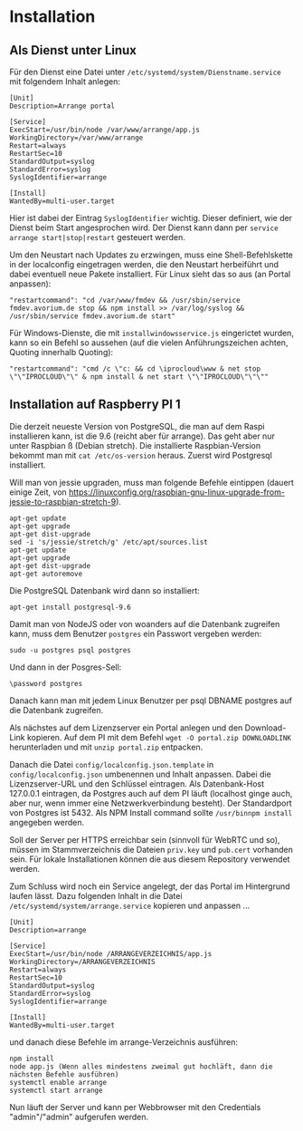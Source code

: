 # Installation

## Als Dienst unter Linux

Für den Dienst eine Datei unter ```/etc/systemd/system/Dienstname.service``` mit folgendem Inhalt anlegen:

```
[Unit]
Description=Arrange portal

[Service]
ExecStart=/usr/bin/node /var/www/arrange/app.js
WorkingDirectory=/var/www/arrange
Restart=always
RestartSec=10
StandardOutput=syslog
StandardError=syslog
SyslogIdentifier=arrange

[Install]
WantedBy=multi-user.target
```

Hier ist dabei der Eintrag ```SyslogIdentifier``` wichtig. Dieser definiert, wie der Dienst beim Start angesprochen wird.
Der Dienst kann dann per ```service arrange start|stop|restart``` gesteuert werden.

Um den Neustart nach Updates zu erzwingen, muss eine Shell-Befehlskette in der localconfig eingetragen werden, die den Neustart herbeiführt und dabei eventuell neue Pakete installiert. Für Linux sieht das so aus (an Portal anpassen):

```
"restartcommand": "cd /var/www/fmdev && /usr/sbin/service fmdev.avorium.de stop && npm install >> /var/log/syslog && /usr/sbin/service fmdev.avorium.de start"
```

Für Windows-Dienste, die mit ```installwindowsservice.js``` eingerictet wurden, kann so ein Befehl so aussehen (auf die vielen Anführungszeichen achten, Quoting innerhalb Quoting):

```
"restartcommand": "cmd /c \"c: && cd \iprocloud\www & net stop \"\"IPROCLOUD\"\" & npm install & net start \"\"IPROCLOUD\"\"\""
```


## Installation auf Raspberry PI 1

Die derzeit neueste Version von PostgreSQL, die man auf dem Raspi installieren kann, ist die 9.6 (reicht aber für arrange). Das geht aber nur unter Raspbian ß (Debian stretch). Die installierte Raspbian-Version bekommt man mit ```cat /etc/os-version``` heraus. Zuerst wird Postgresql installiert.

Will man von jessie upgraden, muss man folgende Befehle eintippen (dauert einige Zeit, von https://linuxconfig.org/raspbian-gnu-linux-upgrade-from-jessie-to-raspbian-stretch-9).

```
apt-get update
apt-get upgrade
apt-get dist-upgrade
sed -i 's/jessie/stretch/g' /etc/apt/sources.list
apt-get update
apt-get upgrade
apt-get dist-upgrade
apt-get autoremove
```

Die PostgreSQL Datenbank wird dann so installiert:

```
apt-get install postgresql-9.6
```

Damit man von NodeJS oder von woanders auf die Datenbank zugreifen kann, muss dem Benutzer ```postgres``` ein Passwort vergeben werden:

```
sudo -u postgres psql postgres
```

Und dann in der Posgres-Sell:

```
\password postgres
```

Danach kann man mit jedem Linux Benutzer per psql DBNAME postgres auf die Datenbank zugreifen.

Als nächstes auf dem Lizenzserver ein Portal anlegen und den Download-Link kopieren. Auf dem PI mit dem Befehl ```wget -O portal.zip DOWNLOADLINK``` herunterladen und mit ```unzip portal.zip``` entpacken.

Danach die Datei ```config/localconfig.json.template``` in ```config/localconfig.json``` umbenennen und Inhalt anpassen. Dabei die Lizenzserver-URL und den Schlüssel eintragen. Als Datenbank-Host 127.0.0.1 eintragen, da Postgres auch auf dem PI läuft (localhost ginge auch, aber nur, wenn immer eine Netzwerkverbindung besteht). Der Standardport von Postgres ist 5432. Als NPM Install command sollte ```/usr/binnpm install``` angegeben werden.

Soll der Server per HTTPS erreichbar sein (sinnvoll für WebRTC und so), müssen im Stammverzeichnis die Dateien ```priv.key``` und ```pub.cert``` vorhanden sein. Für lokale Installationen können die aus diesem Repository verwendet werden.

Zum Schluss wird noch ein Service angelegt, der das Portal im Hintergrund laufen lässt. Dazu folgenden Inhalt in die Datei ```/etc/systemd/system/arrange.service```
kopieren und anpassen ...

```
[Unit]
Description=arrange

[Service]
ExecStart=/usr/bin/node /ARRANGEVERZEICHNIS/app.js
WorkingDirectory=/ARRANGEVERZEICHNIS
Restart=always
RestartSec=10
StandardOutput=syslog
StandardError=syslog
SyslogIdentifier=arrange

[Install]
WantedBy=multi-user.target
```

und danach diese Befehle im arrange-Verzeichnis ausführen:
```
npm install
node app.js (Wenn alles mindestens zweimal gut hochläft, dann die nächsten Befehle ausführen)
systemctl enable arrange
systemctl start arrange
```

Nun läuft der Server und kann per Webbrowser mit den Credentials "admin"/"admin" aufgerufen werden.